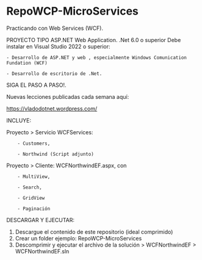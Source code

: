# RepoWCP-MicroServices
Practicando con Web Services (WCF).

PROYECTO TIPO ASP.NET Web Application.
.Net 6.0 o superior
Debe instalar en Visual Studio 2022 o superior: 

    - Desarrollo de ASP.NET y web , especialmente Windows Comunication Fundation (WCF)
    
    - Desarrollo de escritorio de .Net.

SIGA EL PASO A PASO!.

Nuevas lecciones publicadas cada semana aquí:

https://vladodotnet.wordpress.com/

INCLUYE:

Proyecto > Servicio WCFServices:

		- Customers,
		
		- Northwind (Script adjunto)

Proyecto > Cliente: WCFNorthwindEF.aspx, con 

		- MultiView,  
		
		- Search,
		
		- GridView
		
		- Paginación
		
DESCARGAR Y EJECUTAR:
1. Descargue el contenido de este repositorio (ideal comprimido)
2. Crear un folder ejemplo: RepoWCP-MicroServices
3. Descomprimir y ejecutar el archivo de la solución > 
   WCFNorthwindEF > WCFNorthwindEF.sln
   
   
		

